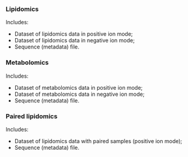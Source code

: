 ### Lipidomics
Includes:
- Dataset of lipidomics data in positive ion mode;
- Dataset of lipidomics data in negative ion mode;
- Sequence (metadata) file.

### Metabolomics
Includes:
- Dataset of metabolomics data in positive ion mode;
- Dataset of metabolomics data in negative ion mode;
- Sequence (metadata) file.

### Paired lipidomics
Includes:
- Dataset of lipidomics data with paired samples (positive ion mode);
- Sequence (metadata) file.
